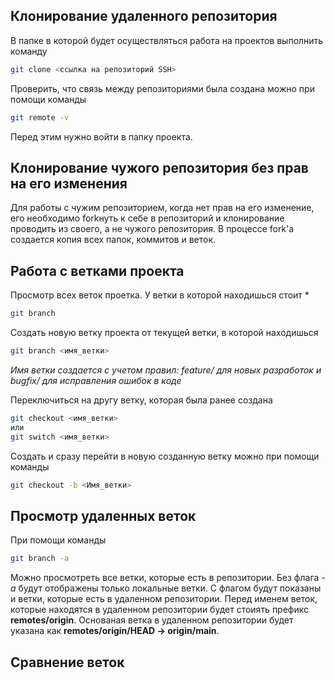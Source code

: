 Клонирование удаленного репозитория
---
В папке в которой будет осуществляться работа на проектов выполнить команду
```bash
git clone <ссылка на репозиторий SSH>
```

Проверить, что связь между репозиториями была создана можно при помощи команды
```bash
git remote -v
```
Перед этим нужно войти в папку проекта.

Клонирование чужого репозитория без прав на его изменения
---
Для работы с чужим репозиторием, когда нет прав на его изменение, его необходимо forkнуть
к себе в репозиторий и клонирование проводить из своего, а не чужого репозитория.
В процессе fork'а создается копия всех папок, коммитов и веток.

Работа с ветками проекта
---
Просмотр всех веток проетка. У ветки в которой находишься стоит *
```bash
git branch
```

Создать новую ветку проекта от текущей ветки, в которой находишься
```bash
git branch <имя_ветки>
```
_Имя ветки создается с учетом правил: feature/<name> для новых разработок и
bugfix/<name> для исправления ошибок в коде_

Переключиться на другу ветку, которая была ранее создана
```bash
git checkout <имя_ветки>
или
git switch <имя_ветки>
```
Создать и сразу перейти в новую созданную ветку можно при помощи команды
```bash
git checkout -b <Имя_ветки>
```

Просмотр удаленных веток
---
При помощи команды 
```bash
git branch -a
```
Можно просмотреть все ветки, которые есть в репозитории. Без флага _-a_ будут
отображены только локальные ветки. С флагом будут показаны и ветки, которые
есть в удаленном репозитории.
Перед именем веток, которые находятся в удаленном репозитории будет стоиять
префикс **remotes/origin**. Основаная ветка в удаленном репозитории будет
указана как **remotes/origin/HEAD -> origin/main**.

Сравнение веток
---
